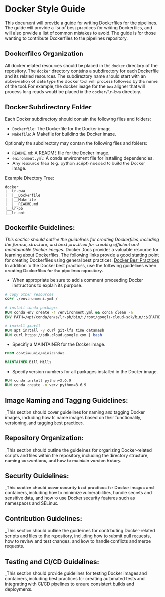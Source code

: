 # Docker Style Guide
This document will provide a guide for writing Dockerfiles for the pipelines.  
The guide will provide a list of best practices for writing Dockerfiles, and will also 
provide a list of common mistakes to avoid. The guide is for those wanting to contribute
Dockerfiles to the pipelines repository.


## Dockerfiles Organization
All docker related resources should be placed in the `docker` directory of the repository. The `docker` directory
contains a subdirectory for each Dockerfile and its related resources. The subdirectory name should 
start with an abbreviation of data type the docker tool will process followed by the name of the tool.
For example, the docker image for the `bwa` aligner that will process long reads would be placed in the `docker/lr-bwa` directory. 

## Docker Subdirectory Folder
Each Docker subdirectory should contain the following files and folders:
- `Dockerfile`: The Dockerfile for the Docker image.
- `Makefile`: A Makefile for building the Docker image.

Optionaly the subdirectory may contain the following files and folders:
- `README.md`: A README file for the Docker image.
- `enironment.yml`: A conda environment file for installing dependencies.
- Any resource files (e.g. python script) needed to build the Docker image.

Example Directory Tree:
```Text
docker
|__lr-bwa
|  |__Dockerfile
|  |__Makefile
|  |__README.md
|__lr-pb
|__lr-ont
```


## Dockerfile Guidelines: 
_This section should outline the guidelines for creating Dockerfiles, including the format, structure, and best practices for creating efficient and maintainable Docker images._
Docker Docs provides a valuable resource for learning about Dockerfiles. The following 
links provide a good starting point for creating Dockerfiles using general best practices: [Docker Best Practices](https://docs.docker.com/develop/develop-images/dockerfile_best-practices/)
In addition to the Docker best practices, use the following guidelines when creating Dockerfiles for the pipelines repository.

- When appropriate be sure to add a comment proceeding Docker instructions to explain its purpose.
```Dockerfile
# copy other resources
COPY ./environment.yml /

# install conda packages
RUN conda env create -f /environment.yml && conda clean -a
ENV PATH=/opt/conda/envs/lr-pb/bin/:/root/google-cloud-sdk/bin/:${PATH}

# install gsutil
RUN apt install -y curl git-lfs time datamash
RUN curl https://sdk.cloud.google.com | bash
```

- Specifiy a MAINTAINER for the Docker image.
```Dockerfile
FROM continuumio/miniconda3

MAINTAINER Bill Mills
```

- Specify version numbers for all packages installed in the Docker image.
```Dockerfile
RUN conda install python=3.6.9
RUN conda create -n venv python=3.6.9 
```


## Image Naming and Tagging Guidelines: 
_This section should cover guidelines for naming and tagging Docker images, including how to name images based on their functionality, versioning, and tagging best practices.

## Repository Organization: 
_This section should outline the guidelines for organizing Docker-related scripts and files within the repository, including the directory structure, naming conventions, and how to maintain version history.

## Security Guidelines: 
_This section should cover security best practices for Docker images and containers, including how to minimize vulnerabilities, handle secrets and sensitive data, and how to use Docker security features such as namespaces and SELinux.

## Contribution Guidelines: 
_This section should outline the guidelines for contributing Docker-related scripts and files to the repository, including how to submit pull requests, how to review and test changes, and how to handle conflicts and merge requests.

## Testing and CI/CD Guidelines: 
_This section should provide guidelines for testing Docker images and containers, including best practices for creating automated tests and integrating with CI/CD pipelines to ensure consistent builds and deployments.
